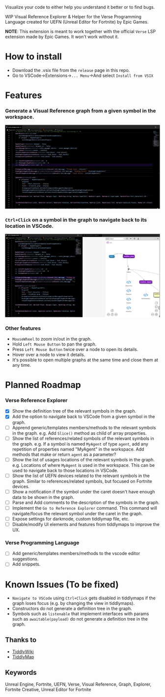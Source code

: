 Visualize your code to either help you understand it better or to find bugs.

WIP Visual Reference Explorer & Helper for the Verse Programming Language created for UEFN (Unreal Editor for Fortnite) by Epic Games.

**NOTE**: This extension is meant to work together with the official `Verse` LSP extension made by Epic Games. It won't work without it.

# How to install

- Download the .vsix file from the `release` page in this repo.
- Go to VSCode->Extensions->`... Menu`->And select `Install from VSIX`

# Features

### Generate a Visual Reference graph from a given symbol in the workspace.
![](https://raw.githubusercontent.com/cronofear-dev/VerseReferenceExplorer/main/doc/viewRefExplorer.gif)

### `Ctrl+Click` on a symbol in the graph to navigate back to its location in VSCode.
![](https://raw.githubusercontent.com/cronofear-dev/VerseReferenceExplorer/main/doc/goToLocationInVSCode.gif)

### Other features

- `MouseWheel` to zoom in/out in the graph.
- Hold `Left Mouse Button` to pan the graph.
- Press `Left Mouse Button` twice over a node to open its details.
- Hover over a node to view it details.
- It's possible to open multiple graphs at the same time and close them at any time.

# Planned Roadmap

### Verse Reference Explorer

- [x] Show the definition tree of the relevant symbols in the graph.  
- [x] Add the option to navigate back to VSCode from a given symbol in the graph.
- [ ] Apprend generic/templates members/methods to the relevant symbols in the graph. e.g. Add `Slice()` method as child of array properties.
- [ ] Show the list of references/related symbols of the relevant symbols in the graph. e.g. If a symbol is named `MyAgent` of type `agent`, add any repetition of properties named "MyAgent" in the workspace. Add methods that make or return `agent` as a parameter?
- [ ] Show the list of usages locations of the relevant symbols in the graph. e.g. Locations of where `MyAgent` is used in the workspace. This can be used to navigate back to those locations in VSCode.
- [ ] Show the list of UEFN devices related to the relevant symbols in the graph. Similar to references/related symbols, but  focused on Fortnite devices.
- [ ] Show a notification if the symbol under the caret doesn't have enough data to be shown in the graph.
- [ ] Parse and Add comments to the description of the symbols in the graph.
- [ ] Implement the `Go to Reference Explorer` command. This command will navigate/focus the relevant symbol under the caret in the graph.
- [ ] Expose settings for darkmode, custom tiddlymap file, etc.
- [ ] Disable/modify UI elements and features from tiddlymaps to improve the UX.

### Verse Programming Language
- [ ] Add generic/templates members/methods to the vscode editor suggestions.
- [ ] Add snippets.

# Known Issues (To be fixed)

- `Navigate to VSCode` using `Ctrl+Click` gets disabled in tiddlymaps if the graph loses focus (e.g. by changing the view in tiddlymaps).
- Constructors do not generate a definition tree in the graph.
- Symbols such as `listenable` that implement interfaces with params such as `awaitable(payload)` do not generate a definition tree in the graph.

## Thanks to

- [TiddlyWiki](https://github.com/Jermolene/TiddlyWiki5)
- [TiddlyMap](https://github.com/felixhayashi/TW5-TiddlyMap)

## Keywords

Unreal Engine, Fortnite, UEFN, Verse, Visual Reference, Graph, Explorer, Fortnite Creative, Unreal Editor for Fortnite
